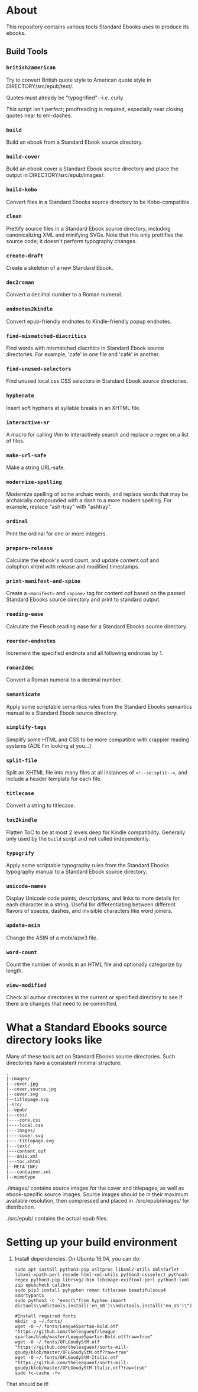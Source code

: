 # About
This repository contains various tools Standard Ebooks uses to produce its ebooks.

## Build Tools
### `british2american`
Try to convert British quote style to American quote style in DIRECTORY/src/epub/text/.

Quotes must already be "typogrified"--i.e. curly.

This script isn't perfect; proofreading is required, especially near closing quotes near to em-dashes.

### `build`

Build an ebook from a Standard Ebook source directory.

### `build-cover`

Build an ebook cover a Standard Ebook source directory and place the output in DIRECTORY/src/epub/images/.

### `build-kobo`

Convert files in a Standard Ebooks source directory to be Kobo-compatible.

### `clean`

Prettify source files in a Standard Ebook source directory, including canonicalizing XML and minifying SVGs. Note that this only prettifies the source code; it doesn't perform typography changes.

### `create-draft`

Create a skeleton of a new Standard Ebook.

### `dec2roman`

Convert a decimal number to a Roman numeral.

### `endnotes2kindle`

Convert epub-friendly endnotes to Kindle-friendly popup endnotes.

### `find-mismatched-diacritics`

Find words with mismatched diacritics in Standard Ebook source directories.  For example, 'cafe' in one file and 'café' in another.

### `find-unused-selectors`

Find unused local.css CSS selectors in Standard Ebook source directories.

### `hyphenate`

Insert soft hyphens at syllable breaks in an XHTML file.

### `interactive-sr`

A macro for calling Vim to interactively search and replace a regex on a list of files.

### `make-url-safe`

Make a string URL-safe.

### `modernize-spelling`

Modernize spelling of some archaic words, and replace words that may be archaically compounded with a dash to a more modern spelling.  For example, replace "ash-tray" with "ashtray".

### `ordinal`

Print the ordinal for one or more integers.

### `prepare-release`

Calculate the ebook's word count, and update content.opf and colophon.xhtml with release and modified timestamps.

### `print-manifest-and-spine`

Create a ```<manifest>``` and ```<spine>``` tag for content.opf based on the passed Standard Ebooks source directory and print to standard output.

### `reading-ease`

Calculate the Flesch reading ease for a Standard Ebooks source directory.

### `reorder-endnotes`

Increment the specified endnote and all following endnotes by 1.

### `roman2dec`

Convert a Roman numeral to a decimal number.

### `semanticate`

Apply some scriptable semantics rules from the Standard Ebooks semantics manual to a Standard Ebook source directory.

### `simplify-tags`
Simplify some HTML and CSS to be more compatible with crappier reading systems (ADE I'm looking at you...)

### `split-file`

Split an XHTML file into many files at all instances of `<!--se:split-->`, and include a header template for each file.

### `titlecase`

Convert a string to titlecase.

### `toc2kindle`

Flatten ToC to be at most 2 levels deep for Kindle compatibility.  Generally only used by the `build` script and not called independently.

### `typogrify`

Apply some scriptable typography rules from the Standard Ebooks typography manual to a Standard Ebook source directory.

### `unicode-names`

Display Unicode code points, descriptions, and links to more details for each character in a string.  Useful for differentiating between different flavors of spaces, dashes, and invisible characters like word joiners.

### `update-asin`

Change the ASIN of a mobi/azw3 file.

### `word-count`

Count the number of words in an HTML file and optionally categorize by length.

### `view-modified`

Check all author directories in the current or specified directory to see if there are changes that need to be committed.

# What a Standard Ebooks source directory looks like

Many of these tools act on Standard Ebooks source directories.  Such directories have a consistent minimal structure:

	.
	|-images/
	|--cover.jpg
	|--cover.source.jpg
	|--cover.svg
	|--titlepage.svg
	|-src/
	|--epub/
	|---css/
	|----core.css
	|----local.css
	|---images/
	|----cover.svg
	|----titlepage.svg
	|---text/
	|---content.opf
	|---onix.xml
	|---toc.xhtml
	|--META-INF/
	|---container.xml
	|--mimetype

./images/ contains source images for the cover and titlepages, as well as ebook-specific source images.  Source images should be in their maximum available resolution, then compressed and placed in ./src/epub/images/ for distribution.

./src/epub/ contains the actual epub files.

# Setting up your build environment

1.	Install dependencies.  On Ubuntu 16.04, you can do:

		sudo apt install python3-pip xsltproc libxml2-utils xmlstarlet libxml-xpath-perl recode html-xml-utils python3-cssselect python3-regex python3-pip librsvg2-bin libimage-exiftool-perl python3-lxml zip epubcheck calibre
		sudo pip3 install pyhyphen roman titlecase beautifulsoup4 smartypants
		sudo python3 -c "exec(\"from hyphen import dictools\\ndictools.install('en_GB')\\ndictools.install('en_US')\")"

		#Install required fonts
		mkdir -p ~/.fonts/
		wget -O ~/.fonts/LeagueSpartan-Bold.otf "https://github.com/theleagueof/league-spartan/blob/master/LeagueSpartan-Bold.otf?raw=true"
		wget -O ~/.fonts/OFLGoudyStM.otf "https://github.com/theleagueof/sorts-mill-goudy/blob/master/OFLGoudyStM.otf?raw=true"
		wget -O ~/.fonts/OFLGoudyStM-Italic.otf "https://github.com/theleagueof/sorts-mill-goudy/blob/master/OFLGoudyStM-Italic.otf?raw=true"
		sudo fc-cache -fv

That should be it!
